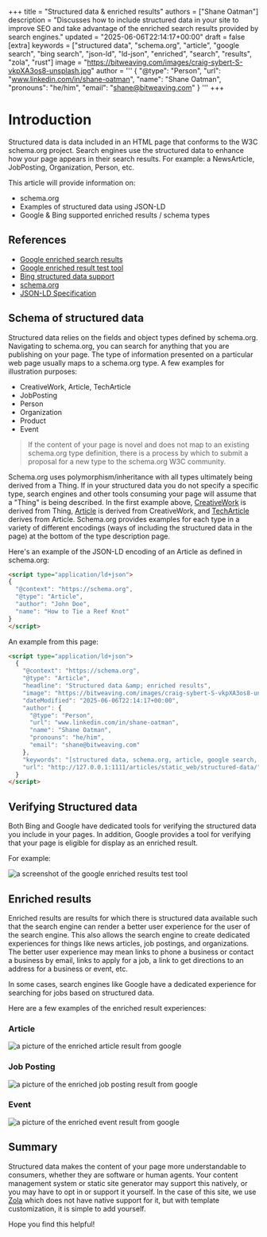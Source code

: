 +++
title = "Structured data & enriched results"
authors = ["Shane Oatman"]
description = "Discusses how to include structured data in your site to improve SEO and take advantage of the enriched search results provided by search engines."
updated = "2025-06-06T22:14:17+00:00"
draft = false
[extra]
keywords = ["structured data", "schema.org", "article", "google search", "bing search", "json-ld", "ld-json", "enriched", "search", "results", "zola", "rust"]
image = "https://bitweaving.com/images/craig-sybert-S-vkpXA3os8-unsplash.jpg"
author = '''
{
      "@type": "Person",
      "url": "www.linkedin.com/in/shane-oatman",
      "name": "Shane Oatman",
      "pronouns": "he/him",
      "email": "shane@bitweaving.com"
}
'''
+++

# Introduction

Structured data is data included in an HTML page that conforms to the W3C schema.org project. Search engines use the structured data to enhance how your page appears in their search results. For example: a NewsArticle, JobPosting, Organization, Person, etc.

This article will provide information on:

- schema.org
- Examples of structured data using JSON-LD
- Google & Bing supported enriched results / schema types

## References

- [Google enriched search results](https://developers.google.com/search/docs/appearance/enriched-search-results)
- [Google enriched result test tool](https://search.google.com/test/rich-results)
- [Bing structured data support](https://www.bing.com/webmasters/help/marking-up-your-site-with-structured-data-3a93e731)
- [schema.org](https://schema.org)
- [JSON-LD Specification](https://www.w3.org/TR/json-ld11/)

## Schema of structured data

Structured data relies on the fields and object types defined by schema.org. Navigating to schema.org, you can search for anything that you are publishing on your page. The type of information presented on a particular web page usually maps to a schema.org type. A few examples for illustration purposes:

- CreativeWork, Article, TechArticle
- JobPosting
- Person
- Organization
- Product
- Event

> If the content of your page is novel and does not map to an existing schema.org type definition, there is a process by which to submit a proposal for a new type to the schema.org W3C community.

Schema.org uses polymorphism/inheritance with all types ultimately being derived from a Thing. If in your structured data you do not specify a specific type, search engines and other tools consuming your page will assume that a "Thing" is being described.
In the first example above, [CreativeWork](https://schema.org/CreativeWork) is derived from Thing, [Article](https://schema.org/Article) is derived from CreativeWork, and [TechArticle](https://schema.org/TechArticle) derives from Article. Schema.org provides examples for each type in a variety of different encodings (ways of including the structured data in the page) at the bottom of the type description page.

Here's an example of the JSON-LD encoding of an Article as defined in schema.org:
```html
<script type="application/ld+json">
{
  "@context": "https://schema.org",
  "@type": "Article",
  "author": "John Doe",
  "name": "How to Tie a Reef Knot"
}
</script>
```

An example from this page:

```html
<script type="application/ld+json">
  {
    "@context": "https://schema.org",
    "@type": "Article",
    "headline": "Structured data &amp; enriched results",
    "image": "https://bitweaving.com/images/craig-sybert-S-vkpXA3os8-unsplash.jpg",
    "dateModified": "2025-06-06T22:14:17+00:00",
    "author": {
      "@type": "Person",
      "url": "www.linkedin.com/in/shane-oatman",
      "name": "Shane Oatman",
      "pronouns": "he/him",
      "email": "shane@bitweaving.com"
    },
    "keywords": "[structured data, schema.org, article, google search, bing search, json-ld, ld-json, enriched, search, results, zola, rust]",
    "url": "http://127.0.0.1:1111/articles/static_web/structured-data/"
  }
</script>
```

## Verifying Structured data

Both Bing and Google have dedicated tools for verifying the structured data you include in your pages. In addition, Google provides a tool for verifying that your page is eligible for display as an enriched result.

For example:

![a screenshot of the google enriched results test tool](enriched-results-test.png)


## Enriched results

Enriched results are results for which there is structured data available such that the search engine can render a better user experience for the user of the search engine. This also allows the search engine to create dedicated experiences for things like news articles, job postings, and organizations. The better user experience may mean links to phone a business or contact a business by email, links to apply for a job, a link to get directions to an address for a business or event, etc.

In some cases, search engines like Google have a dedicated experience for searching for jobs based on structured data.


Here are a few examples of the enriched result experiences:

### Article

![a picture of the enriched article result from google](article-rich-result.png)

### Job Posting

![a picture of the enriched job posting result from google](jobs-search-ui.png)

### Event

![a picture of the enriched event result from google](event-rich-result.png)

## Summary

Structured data makes the content of your page more understandable to consumers, whether they are software or human agents. Your content management system or static site generator may support this natively, or you may have to opt in or support it yourself. In the case of this site, we use [Zola](https://www.getzola.org/) which does not have native support for it, but with template customization, it is simple to add yourself.

Hope you find this helpful!
